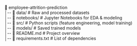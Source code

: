 📂 employee-attrition-prediction  
│-- 📂 data/                # Raw and processed datasets  
│-- 📂 notebooks/           # Jupyter Notebooks for EDA & modeling  
│-- 📂 src/                 # Python scripts (feature engineering, model training)  
│-- 📂 models/              # Saved trained models  
│-- 📜 README.md            # Project overview  
│-- 📜 requirements.txt     # List of dependencies  


